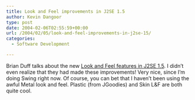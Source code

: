 ```yaml
---
title: Look and Feel improvements in J2SE 1.5
author: Kevin Dangoor
type: post
date: 2004-02-06T02:55:59+00:00
url: /2004/02/05/look-and-feel-improvements-in-j2se-15/
categories:
  - Software Development

---
```

Brian Duff talks about the new [Look and Feel features in J2SE 1.5][1]. I didn&#8217;t even realize that they had made these improvements! Very nice, since I&#8217;m doing Swing right now. Of course, you can bet that I haven&#8217;t been using the awful Metal look and feel. Plastic (from JGoodies) and Skin L&F are both quite cool.

 [1]: http://www.orablogs.com/duffblog/archives/000120.html "Duffblog: Tiger and the Magic of Synth"